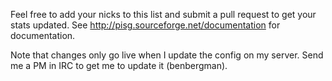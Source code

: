 Feel free to add your nicks to this list and submit a pull request to get your stats updated. See http://pisg.sourceforge.net/documentation for documentation.

Note that changes only go live when I update the config on my server. Send me a PM in IRC to get me to update it (benbergman).